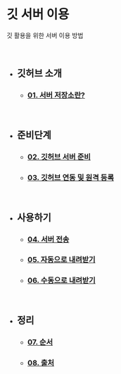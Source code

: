 # **깃 서버 이용**
깃 활용을 위한 서버 이용 방법 

<br>

- ## **깃허브 소개**
    -  ### [01. 서버 저장소란?](index/01_server-repo.md)

<br>

- ## **준비단계**
    - ### [02. 깃허브 서버 준비](index/02_gitready-repo.md)
    - ### [03. 깃허브 연동 및 원격 등록](index/03_linkremote-repo.md)

<br>

- ## **사용하기**
    - ### [04. 서버 전송](index/04_push-repo.md)
    - ### [05. 자동으로 내려받기](index/05_pull-repo.md)
    - ### [06. 수동으로 내려받기](index/06_fetch-repo.md)

<br>

- ## **정리**
    - ### [07. 순서](index/07_order-repo.md)
    - ### [08. 출처]()